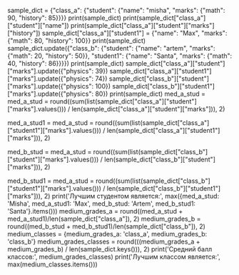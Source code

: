 sample_dict = {"class_a": {"student": {"name": "misha",
                                       "marks": {"math": 90, "history": 85}}}}
print(sample_dict)
print(sample_dict["class_a"]["student"]["name"])
print(sample_dict["class_a"]["student"]["marks"]["history"])
sample_dict["class_a"]["student1"] = {"name": "Max",
                                      "marks": {"math": 80, "history": 100}}
print(sample_dict)
sample_dict.update({"class_b": {"student": {"name": "artem",
                                            "marks": {"math": 20, "history": 50}},
                                "student1": {"name": "Santa",
                                             "marks": {"math": 40, "history": 86}}}})
print(sample_dict)
sample_dict["class_a"]["student"]["marks"].update({"physics": 39})
sample_dict["class_a"]["student1"]["marks"].update({"physics": 74})
sample_dict["class_b"]["student"]["marks"].update({"physics": 100})
sample_dict["class_b"]["student1"]["marks"].update({"physics": 80})
print(sample_dict)
med_a_stud = med_a_stud = round((sum(list(sample_dict["class_a"]["student"]["marks"].values())) / len(sample_dict["class_a"]["student"]["marks"])), 2)

med_a_stud1 = med_a_stud = round((sum(list(sample_dict["class_a"]["student1"]["marks"].values())) / len(sample_dict["class_a"]["student1"]["marks"])), 2)

med_b_stud = med_a_stud = round((sum(list(sample_dict["class_b"]["student"]["marks"].values())) / len(sample_dict["class_b"]["student"]["marks"])), 2)

med_b_stud1 = med_a_stud = round((sum(list(sample_dict["class_b"]["student1"]["marks"].values())) / len(sample_dict["class_b"]["student1"]["marks"])), 2)
print('Лучшим студентом является:',
      max({med_a_stud: 'Misha',
          med_a_stud1: 'Max',
          med_b_stud: 'Artem',
          med_b_stud1: 'Santa'}.items()))
medium_grades_a = round((med_a_stud + med_a_stud1)/len(sample_dict["class_a"]), 2)
medium_grades_b = round((med_b_stud + med_b_stud1)/len(sample_dict["class_b"]), 2)
medium_classes = {medium_grades_a: 'class_a', medium_grades_b: 'class_b'}
medium_grades_classes = round(((medium_grades_a + medium_grades_b) / len(sample_dict.keys())), 2)
print('Средний балл классов:', medium_grades_classes)
print('Лучшим классом является:', max(medium_classes.items()))
